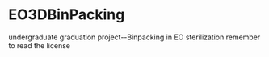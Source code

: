 # EO3DBinPacking
undergraduate graduation project--Binpacking in EO sterilization
remember to read the license

